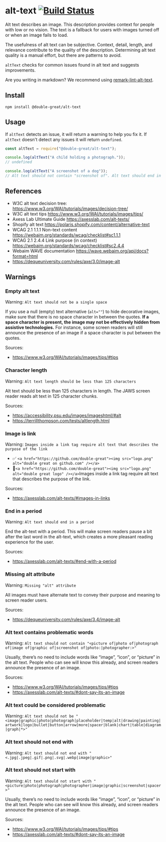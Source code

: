 # alt-text [![Build Status](https://travis-ci.com/double-great/alt-text.svg?branch=master)](https://travis-ci.com/double-great/alt-text)

Alt text describes an image. This description provides context for people with low or no vision. The text is a fallback for users with images turned off or when an image fails to load.

The usefulness of alt text can be subjective. Context, detail, length, and relevance contribute to the quality of the description. Determining alt text quality is a manual effort, but there are patterns to avoid.

`altText` checks for common issues found in alt text and suggests improvements.

Are you writing in markdown? We recommend using [remark-lint-alt-text](https://github.com/double-great/remark-lint-alt-text).

## Install

```
npm install @double-great/alt-text
```

## Usage

If `altText` detects an issue, it will return a warning to help you fix it. If `altText` doesn't detect any issues it will return `undefined`.

```js
const altText = require("@double-great/alt-text");

console.log(altText("A child holding a photograph."));
// undefined

console.log(altText("A screenshot of a dog"));
// Alt text should not contain "screenshot of". Alt text should end in a period.
```

## References

- W3C alt text decision tree: https://www.w3.org/WAI/tutorials/images/decision-tree/
- W3C alt text tips https://www.w3.org/WAI/tutorials/images/tips/
- Axess Lab Ultimate Guide https://axesslab.com/alt-texts/
- Shopify alt text https://polaris.shopify.com/content/alternative-text
- WCAG 2.1 1.1.1 Non-text content https://webaim.org/standards/wcag/checklist#sc1.1.1
- WCAG 2.1 2.4.4 Link purpose (in context) https://webaim.org/standards/wcag/checklist#sc2.4.4
- Webaim WAVE documentation https://wave.webaim.org/api/docs?format=html
- https://dequeuniversity.com/rules/axe/3.0/image-alt

## Warnings

<!-- this section is generated on commit !-->

### Empty alt text

Warning: `Alt text should not be a single space`

If you use a null (empty) text alternative (`alt=""`) to hide decorative images, make sure that there is no space character in between the quotes. **If a space character is present, the image may not be effectively hidden from assistive technologies.** For instance, some screen readers will still announce the presence of an image if a space character is put between the quotes.

Sources:

- <https://www.w3.org/WAI/tutorials/images/tips/#tips>

### Character length

Warning: `Alt text length should be less than 125 characters`

Alt text should be less than 125 characters in length. The JAWS screen reader reads alt text in 125 character chunks.

Sources:

- <https://accessibility.psu.edu/images/imageshtml/#alt>
- <https://terrillthompson.com/tests/altlength.html>

### Image is link

Warning: `Images inside a link tag require alt text that describes the purpose of the link`

- ✅ `<a href="https://github.com/double-great"><img src="logo.png" alt="double great on github.com" /></a>`
- 🚫`<a href="https://github.com/double-great"><img src="logo.png" alt="double great logo" /></a>`Images inside a link tag require alt text that describes the purpose of the link.

Sources:

- <https://axesslab.com/alt-texts/#images-in-links>

### End in a period

Warning: `Alt text should end in a period`

End the alt-text with a period. This will make screen readers pause a bit after the last word in the alt-text, which creates a more pleasant reading experience for the user.

Sources:

- <https://axesslab.com/alt-texts/#end-with-a-period>

### Missing alt attribute

Warning: `Missing "alt" attribute`

All images must have alternate text to convey their purpose and meaning to screen reader users.

Sources:

- <https://dequeuniversity.com/rules/axe/3.4/image-alt>

### Alt text contains problematic words

Warning: `Alt text should not contain "<picture of|photo of|photograph of|image of|graphic of|screenshot of|photo:|photographer:>"`

Usually, there’s no need to include words like “image”, “icon”, or “picture” in the alt text. People who can see will know this already, and screen readers announce the presence of an image.

Sources:

- <https://www.w3.org/WAI/tutorials/images/tips/#tips>
- <https://axesslab.com/alt-texts/#dont-say-its-an-image>

### Alt text could be considered problematic

Warning: `Alt text should not be "<image|graphic|photo|photograph|placeholder|temp|alt|drawing|painting|artwork|logo|bullet|button|arrow|more|spacer|blank|chart|table|diagram|graph|*>"`

### Alt text should not end with

Warning: `Alt text should not end with "<.jpg|.jpeg|.gif|.png|.svg|.webp|image|graphic>"`

### Alt text should not start with

Warning: `Alt text should not start with "<picture|photo|photograph|photographer|image|graphic|screenshot|spacer>"`

Usually, there’s no need to include words like “image”, “icon”, or “picture” in the alt text. People who can see will know this already, and screen readers announce the presence of an image.

Sources:

- <https://www.w3.org/WAI/tutorials/images/tips/#tips>
- <https://axesslab.com/alt-texts/#dont-say-its-an-image>
